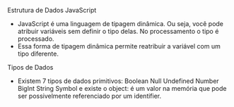 Estrutura de Dados JavaScript

- JavaScript é uma linguagem de tipagem dinâmica. Ou seja, você pode atribuir variáveis sem definir o tipo delas. No processamento o tipo é processado.
- Essa forma de tipagem dinâmica permite reatribuir a variável com um tipo diferente.

Tipos de Dados 

- Existem 7 tipos de dados primitivos: 
    Boolean
    Null
    Undefined
    Number
    BigInt
    String
    Symbol
e existe o object: é um valor na memória que pode ser possivelmente referenciado por um identifier. 

